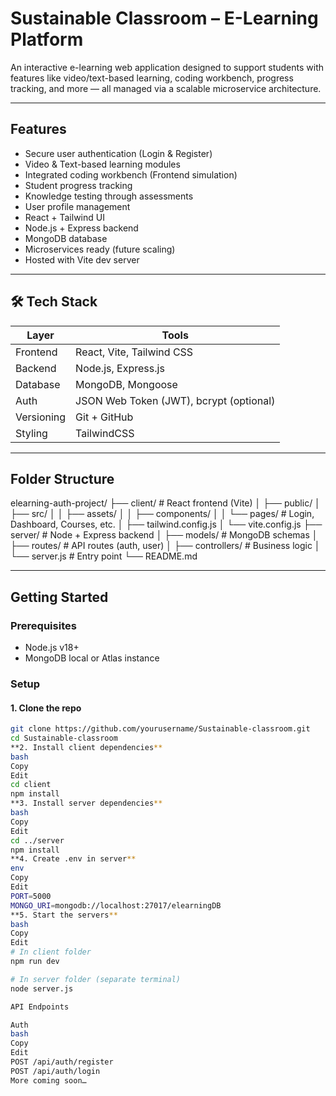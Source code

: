 # Sustainable Classroom – E-Learning Platform

An interactive e-learning web application designed to support students with features like video/text-based learning, coding workbench, progress tracking, and more — all managed via a scalable microservice architecture.

---

##  Features

-  Secure user authentication (Login & Register)
-  Video &  Text-based learning modules
-  Integrated coding workbench (Frontend simulation)
-  Student progress tracking
-  Knowledge testing through assessments
-  User profile management
-  React + Tailwind UI
-  Node.js + Express backend
-  MongoDB database
-  Microservices ready (future scaling)
-  Hosted with Vite dev server

---

## 🛠️ Tech Stack

| Layer       | Tools                                      |
|-------------|--------------------------------------------|
| Frontend    | React, Vite, Tailwind CSS                  |
| Backend     | Node.js, Express.js                        |
| Database    | MongoDB, Mongoose                          |
| Auth        | JSON Web Token (JWT), bcrypt (optional)    |
| Versioning  | Git + GitHub                               |
| Styling     | TailwindCSS                                |

---

##  Folder Structure

elearning-auth-project/
├── client/ # React frontend (Vite)
│ ├── public/
│ ├── src/
│ │ ├── assets/
│ │ ├── components/
│ │ └── pages/ # Login, Dashboard, Courses, etc.
│ ├── tailwind.config.js
│ └── vite.config.js
├── server/ # Node + Express backend
│ ├── models/ # MongoDB schemas
│ ├── routes/ # API routes (auth, user)
│ ├── controllers/ # Business logic
│ └── server.js # Entry point
└── README.md


---

##  Getting Started

###  Prerequisites

- Node.js v18+
- MongoDB local or Atlas instance

###  Setup

#### 1. Clone the repo
```bash
git clone https://github.com/yourusername/Sustainable-classroom.git
cd Sustainable-classroom
**2. Install client dependencies**
bash
Copy
Edit
cd client
npm install
**3. Install server dependencies**
bash
Copy
Edit
cd ../server
npm install
**4. Create .env in server**
env
Copy
Edit
PORT=5000
MONGO_URI=mongodb://localhost:27017/elearningDB
**5. Start the servers**
bash
Copy
Edit
# In client folder
npm run dev

# In server folder (separate terminal)
node server.js

API Endpoints

Auth
bash
Copy
Edit
POST /api/auth/register
POST /api/auth/login
More coming soon…
